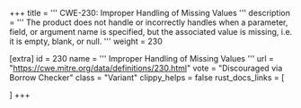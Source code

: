 +++
title = '''
CWE-230: Improper Handling of Missing Values
'''
description	= '''
The product does not handle or incorrectly handles when a parameter, field, or argument name is specified, but the associated value is missing, i.e. it is empty, blank, or null.
'''
weight = 230

[extra]
id = 230
name = '''
Improper Handling of Missing Values
'''
url = "https://cwe.mitre.org/data/definitions/230.html"
vote = "Discouraged via Borrow Checker"
class = "Variant"
clippy_helps = false
rust_docs_links = [
	
]
+++
